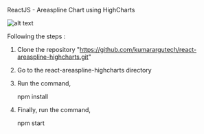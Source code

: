 ReactJS - Areaspline Chart using HighCharts

![alt text](https://github.com/kumarargutech/react-pie-highcharts/blob/master/public/areaspline-chart.png)


Following the steps :

1. Clone the repository "https://github.com/kumarargutech/react-areaspline-highcharts.git"

2. Go to the react-areaspline-highcharts directory

3. Run the command,

   npm install

4. Finally, run the command,

   npm start


